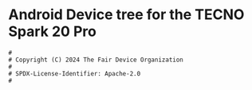 # Android Device tree for the TECNO Spark 20 Pro

```
#
# Copyright (C) 2024 The Fair Device Organization
#
# SPDX-License-Identifier: Apache-2.0
#
```
